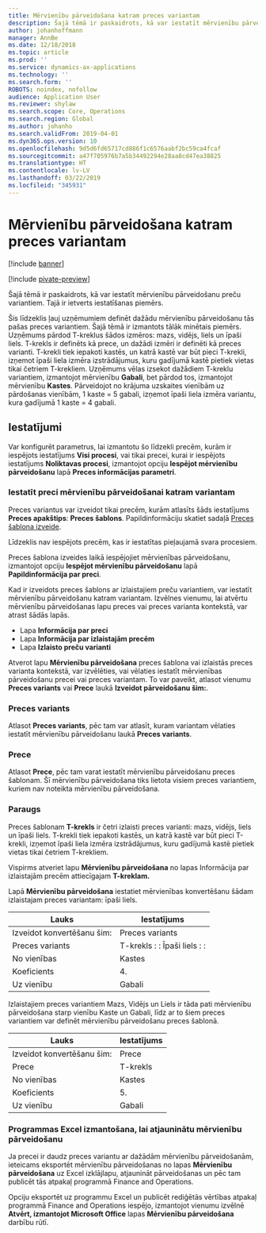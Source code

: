 ```yaml
---
title: Mērvienību pārveidošana katram preces variantam
description: Šajā tēmā ir paskaidrots, kā var iestatīt mērvienību pārveidošanu preču variantiem.
author: johanhoffmann
manager: AnnBe
ms.date: 12/18/2018
ms.topic: article
ms.prod: ''
ms.service: dynamics-ax-applications
ms.technology: ''
ms.search.form: ''
ROBOTS: noindex, nofollow
audience: Application User
ms.reviewer: shylaw
ms.search.scope: Core, Operations
ms.search.region: Global
ms.author: johanho
ms.search.validFrom: 2019-04-01
ms.dyn365.ops.version: 10
ms.openlocfilehash: 9d5d6fd65717cd886f1c6576aabf2bc59ca4fcaf
ms.sourcegitcommit: a47f705976b7a5b34492294e28aa8cd47ea38825
ms.translationtype: HT
ms.contentlocale: lv-LV
ms.lasthandoff: 03/22/2019
ms.locfileid: "345931"
---
```

# <a name="unit-of-measure-conversion-per-product-variant"></a>Mērvienību pārveidošana katram preces variantam

[!include [banner](../includes/banner.md)]

[!include [pivate-preview](../includes/pivate-preview-banner.md)]

Šajā tēmā ir paskaidrots, kā var iestatīt mērvienību pārveidošanu preču variantiem. Tajā ir ietverts iestatīšanas piemērs.

Šis līdzeklis ļauj uzņēmumiem definēt dažādu mērvienību pārveidošanu tās pašas preces variantiem. Šajā tēmā ir izmantots tālāk minētais piemērs. Uzņēmums pārdod T-kreklus šādos izmēros: mazs, vidējs, liels un īpaši liels. T-krekls ir definēts kā prece, un dažādi izmēri ir definēti kā preces varianti. T-krekli tiek iepakoti kastēs, un katrā kastē var būt pieci T-krekli, izņemot īpaši liela izmēra izstrādājumus, kuru gadījumā kastē pietiek vietas tikai četriem T-krekliem. Uzņēmums vēlas izsekot dažādiem T-kreklu variantiem, izmantojot mērvienību **Gabali**, bet pārdod tos, izmantojot mērvienību **Kastes**. Pārveidojot no krājuma uzskaites vienībām uz pārdošanas vienībām, 1 kaste = 5 gabali, izņemot īpaši liela izmēra variantu, kura gadījumā 1 kaste = 4 gabali.

## <a name="setup"></a>Iestatījumi

Var konfigurēt parametrus, lai izmantotu šo līdzekli precēm, kurām ir iespējots iestatījums **Visi procesi**, vai tikai precei, kurai ir iespējots iestatījums **Noliktavas procesi**, izmantojot opciju **Iespējot mērvienību pārveidošanu** lapā **Preces informācijas parametri**.

### <a name="set-up-a-product-for-unit-conversion-per-variant"></a>Iestatīt preci mērvienību pārveidošanai katram variantam

Preces variantus var izveidot tikai precēm, kurām atlasīts šāds iestatījums **Preces apakštips**: **Preces šablons**. Papildinformāciju skatiet sadaļā [Preces šablona izveide](tasks/create-product-master.md).

Līdzeklis nav iespējots precēm, kas ir iestatītas pieļaujamā svara procesiem. 

Preces šablona izveides laikā iespējojiet mērvienības pārveidošanu, izmantojot opciju **Iespējot mērvienību pārveidošanu** lapā **Papildinformācija par preci**.

Kad ir izveidots preces šablons ar izlaistajiem preču variantiem, var iestatīt mērvienību pārveidošanu katram variantam. Izvēlnes vienumu, lai atvērtu mērvienību pārveidošanas lapu preces vai preces varianta kontekstā, var atrast šādās lapās.

-   Lapa **Informācija par preci**
-   Lapa **Informācija par izlaistajām precēm**
-   Lapa **Izlaisto preču varianti**

Atverot lapu **Mērvienību pārveidošana** preces šablona vai izlaistās preces varianta kontekstā, var izvēlēties, vai vēlaties iestatīt mērvienības pārveidošanu precei vai preces variantam. To var paveikt, atlasot vienumu **Preces variants** vai **Prece** laukā **Izveidot pārveidošanu šim:**.

### <a name="product-variant"></a>Preces variants

Atlasot **Preces variants**, pēc tam var atlasīt, kuram variantam vēlaties iestatīt mērvienību pārveidošanu laukā **Preces variants**.

### <a name="product"></a>Prece

Atlasot **Prece**, pēc tam varat iestatīt mērvienību pārveidošanu preces šablonam. Šī mērvienību pārveidošana tiks lietota visiem preces variantiem, kuriem nav noteikta mērvienību pārveidošana.

### <a name="example"></a>Paraugs

Preces šablonam **T-krekls** ir četri izlaisti preces varianti: mazs, vidējs, liels un īpaši liels. T-krekli tiek iepakoti kastēs, un katrā kastē var būt pieci T-krekli, izņemot īpaši liela izmēra izstrādājumus, kuru gadījumā kastē pietiek vietas tikai četriem T-krekliem.

Vispirms atveriet lapu **Mērvienību pārveidošana** no lapas Informācija par izlaistajām precēm attiecīgajam **T-kreklam.**

Lapā **Mērvienību pārveidošana** iestatiet mērvienības konvertēšanu šādam izlaistajam preces variantam: īpaši liels.

| **Lauks**             | **Iestatījums**             |
|-----------------------|-------------------------|
| Izveidot konvertēšanu šim: | Preces variants         |
| Preces variants       | T-krekls : : Īpaši liels : : |
| No vienības             | Kastes                   |
| Koeficients                | 4.                       |
| Uz vienību               | Gabali                  |

Izlaistajiem preces variantiem Mazs, Vidējs un Liels ir tāda pati mērvienību pārveidošana starp vienību Kaste un Gabali, līdz ar to šiem preces variantiem var definēt mērvienību pārveidošanu preces šablonā.

| **Lauks**             | **Iestatījums** |
|-----------------------|-------------|
| Izveidot konvertēšanu šim: | Prece     |
| Prece               | T-krekls     |
| No vienības             | Kastes       |
| Koeficients                | 5.           |
| Uz vienību               | Gabali      |

### <a name="using-excel-to-update-the-unit-conversions"></a>Programmas Excel izmantošana, lai atjauninātu mērvienību pārveidošanu

Ja precei ir daudz preces variantu ar dažādām mērvienību pārveidošanām, ieteicams eksportēt mērvienību pārveidošanas no lapas **Mērvienību pārveidošana** uz Excel izklājlapu, atjaunināt pārveidošanas un pēc tam publicēt tās atpakaļ programmā Finance and Operations.

Opciju eksportēt uz programmu Excel un publicēt rediģētās vērtības atpakaļ programmā Finance and Operations iespējo, izmantojot vienumu izvēlnē **Atvērt, izmantojot Microsoft Office** lapas **Mērvienību pārveidošana** darbību rūtī.
